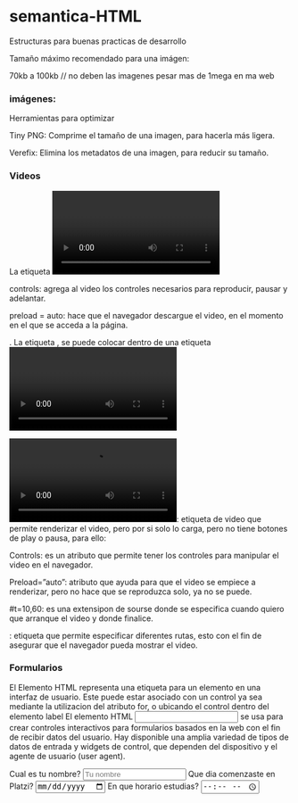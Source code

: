 # semantica-HTML
Estructuras para buenas practicas de desarrollo

Tamaño máximo recomendado para una imágen:

70kb a 100kb   // no deben las imagenes pesar mas de 1mega en ma web
###  imágenes:

Herramientas para optimizar

Tiny PNG: Comprime el tamaño de una imagen, para hacerla más ligera.

Verefix: Elimina los metadatos de una imagen, para reducir su tamaño.

### Videos

La etiqueta <video>, tiene algunos atributos como:
.

controls: agrega al video los controles necesarios para reproducir, pausar y adelantar.

preload = auto: hace que el navegador descargue el video, en el momento en el que se acceda a la página.

.
La etiqueta <source>, se puede colocar dentro de una etiqueta <video> varias veces, para especificar diferentes rutas. Esto para asegurar que cualquier navegador pueda mostrar el video.
  
  <video src=””></video>: etiqueta de video que permite renderizar el video, pero por si solo lo carga, pero no tiene botones de play o pausa, para ello:

Controls: es un atributo que permite tener los controles para manipular el video en el navegador.

Preload=”auto”: atributo que ayuda para que el video se empiece a renderizar, pero no hace que se reproduzca solo, ya no se puede.

#t=10,60: es una extensipon de sourse donde se especifica cuando quiero que arranque el video y donde finalice.

<source />: etiqueta que permite especificar diferentes rutas, esto con el fin de asegurar que el navegador pueda mostrar el video.
  
  
  ### Formularios
  
  El Elemento HTML <label> representa una etiqueta para un elemento en una interfaz de usuario. Este puede estar asociado con un control ya sea mediante la utilizacion del atributo for, o ubicando el control dentro del elemento label
El elemento HTML <input> se usa para crear controles interactivos para formularios basados en la web con el fin de recibir datos del usuario. Hay disponible una amplia variedad de tipos de datos de entrada y widgets de control, que dependen del dispositivo y el agente de usuario (user agent).
  
   <form action="">
    <label for="nombre">
      <span>Cual es tu nombre?</span>
      <input type="text" id="nombre" placeholder="Tu nombre" required>
    </label>
    <label for="inicio-platzi">
      <span>Que dia comenzaste en Platzi?</span>
      <input type="date" id="inicio-platzi" >
    </label>
    <label for="horario">
      <span>En que horario estudias?</span>
      <input type="time" id="horario" >
    </label>
  </form>
  
  
